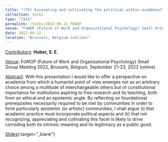 ```yaml
---
title: "(75) Excavating and cultivating the political within academia?"
collection: talks
type: "Talk"
permalink: /talks/2022-09-22_FOWOP
venue: "FoWOP (Future of Work and Organizational Psychology) Small Group Meeting 2022"
date: 2022-09-22
location: "Brussels, Belgium (online)"
---
```


<u>Contributors</u>: <b>Huber, S. E. </b>

<u>Venue</u>: FoWOP (Future of Work and Organizational Psychology) Small Group Meeting 2022, Brussels, Belgium, September 21-23, 2022 (online)

<u>Abstract</u>: With this presentation I would like to offer a perspective on academia from which a humanist point of view emerges not as an arbitrary choice among a multitude of interchangeable others but of constitutional importance for institutions aspiring to free research and its teaching, both from an ethical and an epistemic angle. By reflecting on foundational prerequisites necessarily required to be met by communities in order to form particularly epistemic (or artistic) communities, I shall argue (i) that academic practice must incorporate political aspects and (ii) that not recognizing, appreciating and cultivating this facet is likely to drive corroding both its intrinsic meaning and its legitimacy as a public good.

[Slides](http://stefaneha.github.io/files/2022-09-22_FOWOP.pdf){:target="_blank"}